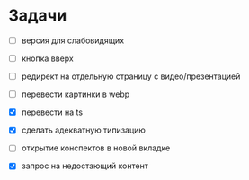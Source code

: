 # Задачи

- [ ] версия для слабовидящих
- [ ] кнопка вверх
- [ ] редирект на отдельную страницу с видео/презентацией
- [ ] перевести картинки в webp
- [x] перевести на ts
- [x] сделать адекватную типизацию

- [ ] открытие конспектов в новой вкладке 
- [x] запрос на недостающий контент
